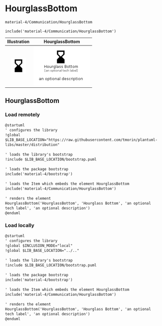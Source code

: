 # HourglassBottom


```text
material-4/Communication/HourglassBottom
```

```text
include('material-4/Communication/HourglassBottom')
```



| Illustration | HourglassBottom |
| :---: | :---: |
| ![illustration for Illustration](../../material-4/Communication/HourglassBottom.png) | ![illustration for HourglassBottom](../../material-4/Communication/HourglassBottom.Local.png) |




## HourglassBottom

### Load remotely
```plantuml
@startuml
' configures the library
!global $LIB_BASE_LOCATION="https://raw.githubusercontent.com/tmorin/plantuml-libs/master/distribution"

' loads the library's bootstrap
!include $LIB_BASE_LOCATION/bootstrap.puml

' loads the package bootstrap
include('material-4/bootstrap')

' loads the Item which embeds the element HourglassBottom
include('material-4/Communication/HourglassBottom')

' renders the element
HourglassBottom('HourglassBottom', 'Hourglass Bottom', 'an optional tech label', 'an optional description')
@enduml
```

### Load locally
```plantuml
@startuml
' configures the library
!global $INCLUSION_MODE="local"
!global $LIB_BASE_LOCATION="../.."

' loads the library's bootstrap
!include $LIB_BASE_LOCATION/bootstrap.puml

' loads the package bootstrap
include('material-4/bootstrap')

' loads the Item which embeds the element HourglassBottom
include('material-4/Communication/HourglassBottom')

' renders the element
HourglassBottom('HourglassBottom', 'Hourglass Bottom', 'an optional tech label', 'an optional description')
@enduml
```

